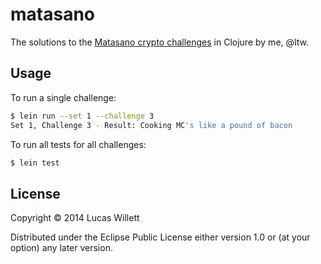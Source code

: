 # matasano

The solutions to the [Matasano crypto challenges](http://cryptopals.com) in Clojure by me, @ltw.

## Usage

To run a single challenge:

```sh
$ lein run --set 1 --challenge 3
Set 1, Challenge 3 - Result: Cooking MC's like a pound of bacon
```

To run all tests for all challenges:

```sh
$ lein test
```

## License

Copyright © 2014 Lucas Willett

Distributed under the Eclipse Public License either version 1.0 or (at
your option) any later version.
